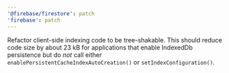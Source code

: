 ```yaml
---
'@firebase/firestore': patch
'firebase': patch
---
```


Refactor client-side indexing code to be tree-shakable. This should reduce code size by about 23 kB for applications that enable IndexedDb persistence but do _not_ call either `enablePersistentCacheIndexAutoCreation()` or `setIndexConfiguration()`.
